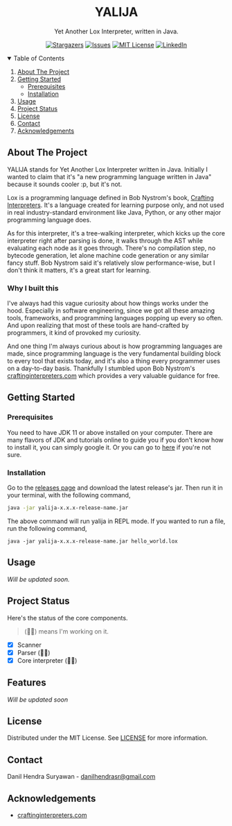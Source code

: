 <p align="center">
  <h1 align="center">YALIJA</h1>

  <p align="center">
    Yet Another Lox Interpreter, written in Java.
  </p>
</p>

<div align="center">
  
[![Stargazers][stars-shield]][stars-url]
[![Issues][issues-shield]][issues-url]
[![MIT License][license-shield]][license-url]
[![LinkedIn][linkedin-shield]][linkedin-url]
  
</div>


<!-- TABLE OF CONTENTS -->
<details open="open">
  <summary>Table of Contents</summary>
  <ol>
    <li>
      <a href="#about-the-project">About The Project</a>
    </li>
    <li>
      <a href="#getting-started">Getting Started</a>
      <ul>
        <li><a href="#prerequisites">Prerequisites</a></li>
        <li><a href="#installation">Installation</a></li>
      </ul>
    </li>
    <li><a href="#usage">Usage</a></li>
    <li><a href="#project-status">Project Status</a></li>
    <li><a href="#license">License</a></li>
    <li><a href="#contact">Contact</a></li>
    <li><a href="#acknowledgements">Acknowledgements</a></li>
  </ol>
</details>



<!-- ABOUT THE PROJECT -->
## About The Project

<!-- [![Product Name Screen Shot][product-screenshot]](https://example.com) -->

YALIJA stands for Yet Another Lox Interpreter written in Java. Initially I wanted to claim that it's "a new programming language written in Java" because it sounds cooler :p, but it's not.

Lox is a programming language defined in Bob Nystrom's book, [Crafting Interpreters](http://craftinginterpreters.com/). It's a language created for learning purpose only, and not used in real industry-standard environment like Java, Python, or any other major programming language does.

As for this interpreter, it's a tree-walking interpreter, which kicks up the core interpreter right after parsing is done, it walks through the AST while evaluating each node as it goes through. There's no compilation step, no bytecode generation, let alone machine code generation or any similar fancy stuff.
Bob Nystrom said it's relatively slow performance-wise, but I don't think it matters, it's a great start for learning.

### Why I built this

I've always had this vague curiosity about how things works under the hood. Especially in software engineering, since we got all these amazing tools, frameworks,
and programming languages popping up every so often. And upon realizing that most of these tools are hand-crafted by programmers, it kind of provoked my
curiosity.

And one thing I'm always curious about is how programming languages are made, since programming language is the very fundamental building block 
to every tool that exists today, and it's also a thing every programmer uses on a day-to-day basis. Thankfully I stumbled upon Bob Nystrom's [craftinginterpreters.com](https://craftinginterpreters.com) which provides a very valuable guidance for free.

<!-- GETTING STARTED -->
## Getting Started

### Prerequisites

You need to have JDK 11 or above installed on your computer. There are many flavors of JDK and tutorials online to guide you if you don't know how to install it, 
you can simply google it. Or you can go to [here](https://www.oracle.com/java/technologies/javase-downloads.html) if you're not sure.

### Installation

Go to the [releases page](https://github.com/danilhendrasr/yalija/releases) and download the latest release's jar. Then run it in your terminal, with the following command,
```bash
java -jar yalija-x.x.x-release-name.jar
```

The above command will run yalija in REPL mode. If you wanted to run a file, run the following command,
```
java -jar yalija-x.x.x-release-name.jar hello_world.lox
```

<!-- USAGE EXAMPLES -->
## Usage

_Will be updated soon._

<!-- ROADMAP -->
## Project Status

Here's the status of the core components.
> (🏃‍♂️) means I'm working on it.

- [x] Scanner
- [x] Parser (🏃‍♂️)
- [x] Core interpreter (🏃‍♂️)

## Features

_Will be updated soon_


<!-- LICENSE -->
## License

Distributed under the MIT License. See [LICENSE](https://github.com/danilhendrasr/yalija/blob/main/LICENSE) for more information.


<!-- CONTACT -->
## Contact

Danil Hendra Suryawan - danilhendrasr@gmail.com


<!-- ACKNOWLEDGEMENTS -->
## Acknowledgements
* [craftinginterpreters.com](https://www.craftinginterpreters.com)



<!-- MARKDOWN LINKS & IMAGES -->
<!-- https://www.markdownguide.org/basic-syntax/#reference-style-links -->
[contributors-shield]: https://img.shields.io/github/contributors/othneildrew/Best-README-Template.svg?style=for-the-badge
[contributors-url]: https://github.com/othneildrew/Best-README-Template/graphs/contributors
[forks-shield]: https://img.shields.io/github/forks/othneildrew/Best-README-Template.svg?style=for-the-badge
[forks-url]: https://github.com/othneildrew/Best-README-Template/network/members
[stars-shield]: https://img.shields.io/github/stars/danilhendrasr/yalija.svg?style=for-the-badge
[stars-url]: https://github.com/danilhendrasr/yalija/stargazers
[issues-shield]: https://img.shields.io/github/issues/danilhendrasr/yalija.svg?style=for-the-badge
[issues-url]: https://github.com/danilhendrasr/yalija/issues
[license-shield]: https://img.shields.io/github/license/danilhendrasr/yalija.svg?style=for-the-badge
[license-url]: https://github.com/danilhendrasr/yalija/blob/main/LICENSE
[linkedin-shield]: https://img.shields.io/badge/-LinkedIn-black.svg?style=for-the-badge&logo=linkedin&colorB=555
[linkedin-url]: https://linkedin.com/in/danilhendrasr
[product-screenshot]: images/screenshot.png
